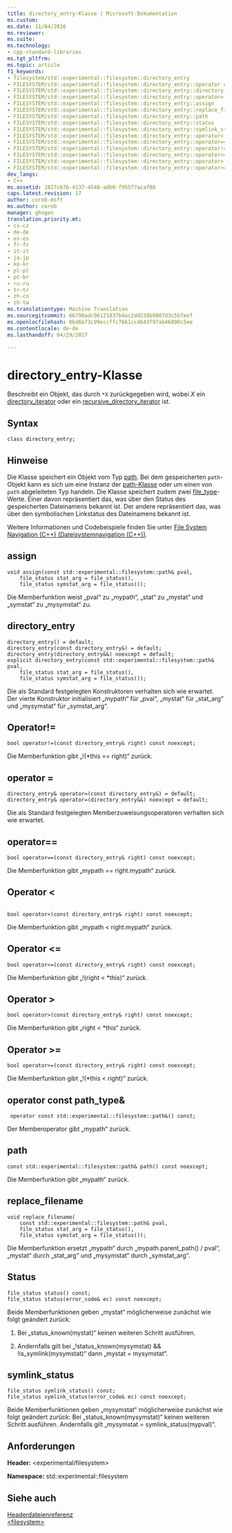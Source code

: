 ```yaml
---
title: directory_entry-Klasse | Microsoft-Dokumentation
ms.custom: 
ms.date: 11/04/2016
ms.reviewer: 
ms.suite: 
ms.technology:
- cpp-standard-libraries
ms.tgt_pltfrm: 
ms.topic: article
f1_keywords:
- filesystem/std::experimental::filesystem::directory_entry
- FILESYSTEM/std::experimental::filesystem::directory_entry::operator const std::experimental::filesystem::path &
- FILESYSTEM/std::experimental::filesystem::directory_entry::directory_entry
- FILESYSTEM/std::experimental::filesystem::directory_entry::operator=
- FILESYSTEM/std::experimental::filesystem::directory_entry::assign
- FILESYSTEM/std::experimental::filesystem::directory_entry::replace_filename
- FILESYSTEM/std::experimental::filesystem::directory_entry::path
- FILESYSTEM/std::experimental::filesystem::directory_entry::status
- FILESYSTEM/std::experimental::filesystem::directory_entry::symlink_status
- FILESYSTEM/std::experimental::filesystem::directory_entry::operator<
- FILESYSTEM/std::experimental::filesystem::directory_entry::operator==
- FILESYSTEM/std::experimental::filesystem::directory_entry::operator!=
- FILESYSTEM/std::experimental::filesystem::directory_entry::operator<=
- FILESYSTEM/std::experimental::filesystem::directory_entry::operator>
- FILESYSTEM/std::experimental::filesystem::directory_entry::operator>=
dev_langs:
- C++
ms.assetid: 1827c67b-4137-4548-adb0-f955f7acaf08
caps.latest.revision: 17
author: corob-msft
ms.author: corob
manager: ghogen
translation.priority.mt:
- cs-cz
- de-de
- es-es
- fr-fr
- it-it
- ja-jp
- ko-kr
- pl-pl
- pt-br
- ru-ru
- tr-tr
- zh-cn
- zh-tw
ms.translationtype: Machine Translation
ms.sourcegitcommit: 66798adc96121837b4ac2dd238b9887d3c5b7eef
ms.openlocfilehash: 0bd6b73c99eccffc7661cc4b43f97ab46890c5ee
ms.contentlocale: de-de
ms.lasthandoff: 04/29/2017

---
```

# <a name="directoryentry-class"></a>directory_entry-Klasse
Beschreibt ein Objekt, das durch `*X` zurückgegeben wird, wobei *X* ein [directory_iterator](../standard-library/directory-iterator-class.md) oder ein [recursive_directory_iterator](../standard-library/recursive-directory-iterator-class.md) ist.  
  
## <a name="syntax"></a>Syntax  
  
```  
class directory_entry;  
```  
  
## <a name="remarks"></a>Hinweise  
 Die Klasse speichert ein Objekt vom Typ [path](../standard-library/path-class.md). Bei dem gespeicherten `path`-Objekt kann es sich um eine Instanz der [path-Klasse](../standard-library/path-class.md) oder um einen von `path` abgeleiteten Typ handeln. Die Klasse speichert zudem zwei [file_type](../standard-library/filesystem-enumerations.md#file_type)-Werte. Einer davon repräsentiert das, was über den Status des gespeicherten Dateinamens bekannt ist. Der andere repräsentiert das, was über den symbolischen Linkstatus des Dateinamens bekannt ist.  
  
 Weitere Informationen und Codebeispiele finden Sie unter [File System Navigation (C++) (Dateisystemnavigation (C++))](../standard-library/file-system-navigation.md).  
  
## <a name="assign"></a>assign  
  
```  
void assign(const std::experimental::filesystem::path& pval,  
    file_status stat_arg = file_status(),  
    file_status symstat_arg = file_status());
```  
  
 Die Memberfunktion weist „pval“ zu „mypath“, „stat“ zu „mystat“ und „symstat“ zu „mysymstat“ zu.  
  
## <a name="directoryentry"></a>directory_entry  
  
```  
directory_entry() = default;  
directory_entry(const directory_entry&) = default;  
directory_entry(directory_entry&&) noexcept = default;  
explicit directory_entry(const std::experimental::filesystem::path& pval,  
    file_status stat_arg = file_status(),  
    file_status symstat_arg = file_status());
```  
  
 Die als Standard festgelegten Konstruktoren verhalten sich wie erwartet. Der vierte Konstruktor initialisiert „mypath“ für „pval“, „mystat“ für „stat_arg“ und „mysymstat“ für „symstat_arg“.  
  
## <a name="operator"></a>Operator!=  
  
```  
bool operator!=(const directory_entry& right) const noexcept;  
```  
  
 Die Memberfunktion gibt „!(*this == right)“ zurück.  
  
## <a name="operator"></a>operator =  
  
```  
directory_entry& operator=(const directory_entry&) = default;  
directory_entry& operator=(directory_entry&&) noexcept = default;  
```  
  
 Die als Standard festgelegten Memberzuweisungsoperatoren verhalten sich wie erwartet.  
  
## <a name="operator"></a>operator==  
  
```  
bool operator==(const directory_entry& right) const noexcept;  
```  
  
 Die Memberfunktion gibt „mypath == right.mypath“ zurück.  
  
## <a name="operator"></a>Operator <  
  
```  
 
bool operator<(const directory_entry& right) const noexcept;  
```  
  
 Die Memberfunktion gibt „mypath < right.mypath“ zurück.  
  
## <a name="operator"></a>Operator <=  
  
```  
bool operator<=(const directory_entry& right) const noexcept;  
```  
  
 Die Memberfunktion gibt „!(right \< *this)“ zurück.  
  
## <a name="operator"></a>Operator >  
  
```  
bool operator>(const directory_entry& right) const noexcept;  
```  
  
 Die Memberfunktion gibt „right \< *this“ zurück.  
  
## <a name="operator"></a>Operator >=  
  
```  
bool operator>=(const directory_entry& right) const noexcept;  
```  
  
 Die Memberfunktion gibt „!(*this < right)“ zurück.  
  
## <a name="operator-const-pathtype"></a>operator const path_type&  
  
``` 
 operator const std::experimental::filesystem::path&() const; 
```  
  
 Der Memberoperator gibt „mypath“ zurück.  
  
## <a name="path"></a>path  
  
```  
const std::experimental::filesystem::path& path() const noexcept;  
```  
  
 Die Memberfunktion gibt „mypath“ zurück.  
  
## <a name="replacefilename"></a>replace_filename  
  
```  
void replace_filename(
    const std::experimental::filesystem::path& pval,  
    file_status stat_arg = file_status(),  
    file_status symstat_arg = file_status());
```  
  
 Die Memberfunktion ersetzt „mypath“ durch „mypath.parent_path() / pval“, „mystat“ durch „stat_arg“ und „mysymstat“ durch „symstat_arg“.  
  
## <a name="status"></a>Status  
  
```  
file_status status() const; 
file_status status(error_code& ec) const noexcept;  
```  
  
 Beide Memberfunktionen geben „mystat“ möglicherweise zunächst wie folgt geändert zurück:  
  
1.  Bei „status_known(mystat)“ keinen weiteren Schritt ausführen.  
  
2.  Andernfalls gilt bei „!status_known(mysymstat) && !is_symlink(mysymstat)“ dann „mystat = mysymstat“.  
  
## <a name="symlinkstatus"></a>symlink_status  
  
```  
file_status symlink_status() const; 
file_status symlink_status(error_code& ec) const noexcept;  
```  
  
 Beide Memberfunktionen geben „mysymstat“ möglicherweise zunächst wie folgt geändert zurück: Bei „status_known(mysymstat)“ keinen weiteren Schritt ausführen. Andernfalls gilt „mysymstat = symlink_status(mypval)“.  
  
## <a name="requirements"></a>Anforderungen  
 **Header:** \<experimental/filesystem>  
  
 **Namespace:** std::experimental::filesystem  
  
## <a name="see-also"></a>Siehe auch  
 [Headerdateienreferenz](../standard-library/cpp-standard-library-header-files.md)   
 [\<filesystem>](../standard-library/filesystem.md)


